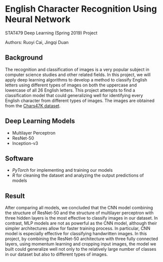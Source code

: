 # English Character Recognition Using Neural Network
STAT479 Deep Learning (Spring 2019) Project

Authors: Ruoyi Cai, Jingqi Duan

## Background
The recognition and classification of images is a very popular subject in computer science studies and other related fields. In this
project, we will apply deep learning algorithms to develop a method to classify English letters using different types of
images on both the uppercase and lowercase of all 26 English letters. This project attempts to find a classification model that could generalizing well for identifying every English character from different types of images. The images are obtained from the [Chars47K dataset](http://www.ee.surrey.ac.uk/CVSSP/demos/chars74k/#download).

## Deep Learning Models
+ Multilayer Perceptron
+ ResNet-50            
+ Inception-v3         

## Software
+ *PyTorch* for implementing and training our models
+ *R* for cleaning the dataset and analyzing the output predictions of models

## Result
After comparing all models, we concluded that the CNN model combining the structure of ResNet-50 and the structure of multilayer perceptron with three hidden layers is the most effective to classify images in our dataset. In contrast, MLP models are not as powerful as the CNN model, although their simpler architectures allow for faster training process. In particular, CNN model is especially effective for classifying handwritten images. In this project, by combining the ResNet-50 architecture with three fully connected layers, using momentum learning and cropping input images, the model we built could generalize well not only to the relatively large number of classes in our dataset but also to different types of images.
